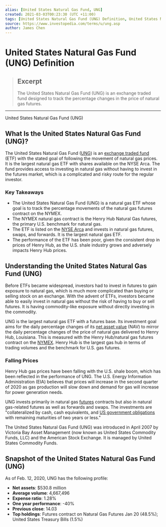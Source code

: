 ```yaml
---
alias: [United States Natural Gas Fund, UNG]
created: 2021-03-03T00:23:30 (UTC +11:00)
tags: [United States Natural Gas Fund (UNG) Definition, United States Natural Gas Fund (UNG)]
source: https://www.investopedia.com/terms/u/ung.asp
author: James Chen
---
```


# United States Natural Gas Fund (UNG) Definition

> ## Excerpt
> The United States Natural Gas Fund (UNG) is an exchange traded fund designed to track the percentage changes in the price of natural gas futures.

---

United States Natural Gas Fund (UNG)
## What Is the United States Natural Gas Fund (UNG)?

The United States Natural Gas Fund ([UNG](https://www.investopedia.com/markets/quote?tvwidgetsymbol=ung)) is an [exchange traded fund](https://www.investopedia.com/terms/e/etf.asp) (ETF) with the stated goal of following the movement of natural gas prices. It is the largest natural gas ETF with shares available on the NYSE Arca. The fund provides access to investing in natural gas without having to invest in the futures market, which is a complicated and risky route for the regular investor.

### Key Takeaways

-   The United States Natural Gas Fund (UNG) is a natural gas ETF whose goal is to track the percentage movements of the natural gas futures contract on the NYMEX.
-   The NYMEX natural gas contract is the Henry Hub Natural Gas futures, the primary U.S. benchmark for natural gas.
-   The ETF is listed on the [NYSE Arca](https://www.investopedia.com/terms/n/nyse-arca.asp) and invests in natural gas futures, swaps, and forwards. It is the largest natural gas ETF.
-   The performance of the ETF has been poor, given the consistent drop in prices of Henry Hub, as the U.S. shale industry grows and adversely impacts Henry Hub prices.

## Understanding the United States Natural Gas Fund (UNG)

Before ETFs became widespread, investors had to invest in futures to gain exposure to natural gas, which is much more complicated than buying or selling stock on an exchange. With the advent of ETFs, investors became able to easily invest in natural gas without the risk of having to buy or sell futures. It is having commodity-like exposure without directly investing in the commodity.

UNG is the largest natural gas ETF with a futures base. Its investment goal aims for the daily percentage changes of its [net asset value](https://www.investopedia.com/terms/n/nav.asp) (NAV) to mirror the daily percentage changes of the price of natural gas delivered to Henry Hub, Louisiana. This is measured with the Henry Hub/natural gas futures contract on the [NYMEX](https://www.investopedia.com/terms/n/nymex.asp). Henry Hub is the largest gas hub in terms of trading volumes and the benchmark for U.S. gas futures.

### Falling Prices

Henry Hub gas prices have been falling with the U.S. shale boom, which has been reflected in the performance of UNG. The U.S. Energy Information Administration (EIA) believes that prices will increase in the second quarter of 2020 as gas production will slow down and demand for gas will increase for power generation needs.

UNG invests primarily in natural gas [futures](https://www.investopedia.com/terms/f/futures.asp) contracts but also in natural gas-related futures as well as forwards and swaps. The investments are "collateralized by cash, cash equivalents, and [US government obligations](https://www.investopedia.com/terms/f/federally-guaranteed-obligation.asp) with remaining maturities of two years or less."

The United States Natural Gas Fund (UNG) was introduced in April 2007 by Victoria Bay Asset Management (now known as United States Commodity Funds, LLC) and the American Stock Exchange. It is managed by United States Commodity Funds.

## Snapshot of the United States Natural Gas Fund (UNG)

As of Feb. 12, 2020, UNG has the following profile:

-   **Net assets**: $530.8 million
-   **Average volume**: 4,667,496
-   **Expense ratio**: 1.28%
-   **One year performance**: -40%
-   **Previous close**: 14.03
-   **Top holdings**: Futures contract on Natural Gas Futures Jan 20 (48.5%); United States Treasury Bills (1.5%)

